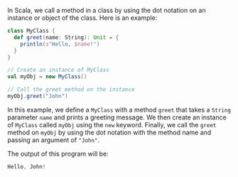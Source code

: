 In Scala, we call a method in a class by using the dot notation on an instance or object of the class. Here is an example:

```scala
class MyClass {
  def greet(name: String): Unit = {
    println(s"Hello, $name!")
  }
}

// Create an instance of MyClass
val myObj = new MyClass()

// Call the greet method on the instance
myObj.greet("John")
```

In this example, we define a `MyClass` with a method `greet` that takes a `String` parameter `name` and prints a greeting message. We then create an instance of `MyClass` called `myObj` using the `new` keyword. Finally, we call the `greet` method on `myObj` by using the dot notation with the method name and passing an argument of `"John"`.

The output of this program will be:

```scala
Hello, John!
```